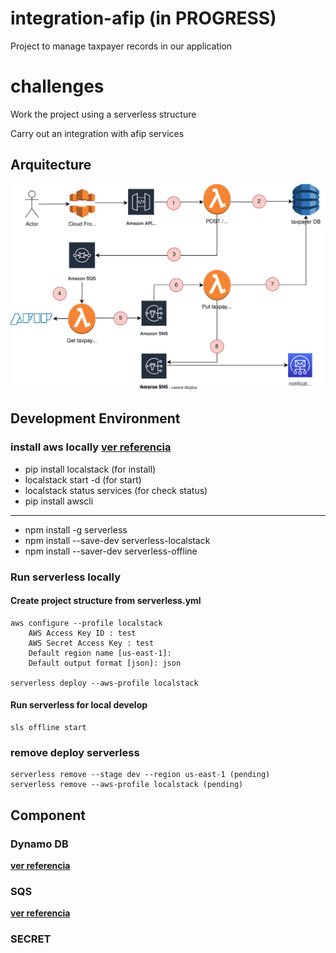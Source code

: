 # integration-afip (in PROGRESS)
Project to manage taxpayer records in our application
# challenges
Work the project using a serverless structure

Carry out an integration with afip services
## Arquitecture
![imagen](./diagrams/architecture.svg)

## Development Environment
### install aws locally [**ver referencia**](https://github.com/localstack/localstack)
-	pip install localstack (for install)
-	localstack start -d (for start)
-	localstack status services (for check status)
-   pip install awscli
--------------------------
	
-   npm install -g serverless
-   npm install --save-dev serverless-localstack
-   npm install --saver-dev serverless-offline
### Run serverless locally
#### Create project structure from serverless.yml
    aws configure --profile localstack
        AWS Access Key ID : test
        AWS Secret Access Key : test
        Default region name [us-east-1]:
        Default output format [json]: json

    serverless deploy --aws-profile localstack
#### Run serverless for local develop
    sls offline start
### remove deploy serverless
    serverless remove --stage dev --region us-east-1 (pending)
    serverless remove --aws-profile localstack (pending)
## Component
### Dynamo DB
[**ver referencia**](https://aws.amazon.com/es/dynamodb/)

### SQS
[**ver referencia**](https://www.serverless.com/blog/aws-lambda-sqs-serverless-integration#using-sqs-with-the-serverless-framework)

### SECRET